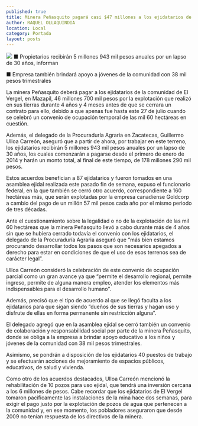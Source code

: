 ```yaml
---
published: true
title: Minera Peñasquito pagará casi $47 millones a los ejidatarios de El Vergel
author: RAQUEL OLLAQUINDIA
location: Local
category: Portada
layout: posts
---
```


![](http://i.imgur.com/XmByvopm.jpg)
■ Propietarios recibirán 5 millones 943 mil pesos anuales por un lapso de 30 años, informan

■ Empresa también brindará apoyo a jóvenes de la comunidad con 38 mil pesos trimestrales

La minera Peñasquito deberá pagar a los ejidatarios de la comunidad de El Vergel, en Mazapil, 46 millones 700 mil pesos por la explotación que realizó en sus tierras durante 4 años y 4 meses antes de que se cerrara un contrato para ello, debido a que apenas fue hasta este 27 de julio cuando se celebró un convenio de ocupación temporal de las mil 60 hectáreas en cuestión.

Además, el delegado de la Procuraduría Agraria en Zacatecas, Guillermo Ulloa Carreón, aseguró que a partir de ahora, por trabajar en este terreno, los ejidatarios recibirán 5 millones 943 mil pesos anuales por un lapso de 30 años, los cuales comenzarán a pagarse desde el primero de enero de 2014 y harán un monto total, al final de este tiempo, de 178 millones 290 mil pesos.

Estos acuerdos benefician a 87 ejidatarios y fueron tomados en una asamblea ejidal realizada este pasado fin de semana, expuso el funcionario federal, en la que también se cerró otro acuerdo, correspondiente a 160 hectáreas más, que serán explotadas por la empresa canadiense Goldcorp a cambio del pago de un millón 57 mil pesos cada año por el mismo periodo de tres décadas.

Ante el cuestionamiento sobre la legalidad o no de la explotación de las mil 60 hectáreas que la minera Peñasquito llevó a cabo durante más de 4 años sin que se hubiera cerrado todavía el convenio con los ejidatarios, el delegado de la Procuraduría Agraria aseguró que “más bien estamos procurando desarrollar todos los pasos que son necesarios apegados a derecho para estar en condiciones de que el uso de esos terrenos sea de carácter legal”.

Ulloa Carreón consideró la celebración de este convenio de ocupación parcial como un gran avance ya que “permite el desarrollo regional, permite ingreso, permite de alguna manera empleo, atender los elementos más indispensables para el desarrollo humano”. 

Además, precisó que el tipo de acuerdo al que se llegó faculta a los ejidatarios para que sigan siendo “dueños de sus tierras y hagan uso y disfrute de ellas en forma permanente sin restricción alguna”.

El delegado agregó que en la asamblea ejidal se cerró también un convenio de colaboración y responsabilidad social por parte de la minera Peñasquito, donde se obliga a la empresa a brindar apoyo educativo a los niños y jóvenes de la comunidad con 38 mil pesos trimestrales.

Asimismo, se pondrán a disposición de los ejidatarios 40 puestos de trabajo y se efectuarán acciones de mejoramiento de espacios públicos, educativos, de salud y vivienda.

Como otro de los acuerdos destacados, Ulloa Carreón mencionó la rehabilitación de 10 pozos para uso ejidal, que tendrá una inversión cercana a los 6 millones de pesos. 
Cabe recordar que los ejidatarios de El Vergel tomaron pacíficamente las instalaciones de la mina hace dos semanas, para exigir el pago justo por la explotación de pozos de agua que pertenecen a la comunidad y, en ese momento, los pobladores aseguraron que desde 2009 no tenían respuesta de los directivos de la minera.
